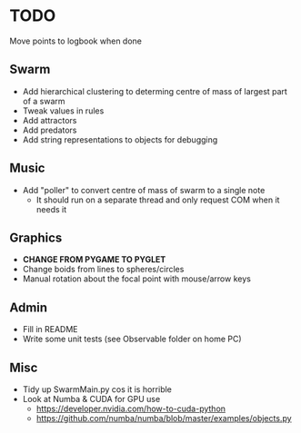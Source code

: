 # TODO

Move points to logbook when done

## Swarm

* Add hierarchical clustering to determing centre of mass of largest part of a swarm
* Tweak values in rules
* Add attractors
* Add predators
* Add string representations to objects for debugging


## Music

* Add "poller" to convert centre of mass of swarm to a single note
	* It should run on a separate thread and only request COM when it needs it 


## Graphics

* **CHANGE FROM PYGAME TO PYGLET**
* Change boids from lines to spheres/circles
* Manual rotation about the focal point with mouse/arrow keys


## Admin

* Fill in README
* Write some unit tests (see Observable folder on home PC)


## Misc

* Tidy up SwarmMain.py cos it is horrible
* Look at Numba & CUDA for GPU use
	* https://developer.nvidia.com/how-to-cuda-python
	* https://github.com/numba/numba/blob/master/examples/objects.py